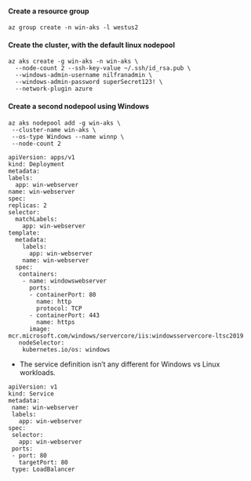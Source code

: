 #### Create a resource group
``` 
az group create -n win-aks -l westus2
```

#### Create the cluster, with the default linux nodepool
```
az aks create -g win-aks -n win-aks \
  --node-count 2 --ssh-key-value ~/.ssh/id_rsa.pub \
  --windows-admin-username nilfranadmin \
  --windows-admin-password superSecret123! \
  --network-plugin azure
  ```

#### Create a second nodepool using Windows
 ```
 az aks nodepool add -g win-aks \
  --cluster-name win-aks \
  --os-type Windows --name winnp \
  --node-count 2
  ```
  
  ```
  apiVersion: apps/v1
kind: Deployment
metadata:
  labels:
    app: win-webserver
  name: win-webserver
spec:
  replicas: 2
  selector:
    matchLabels:
      app: win-webserver
  template:
    metadata:
      labels:
        app: win-webserver
      name: win-webserver
    spec:
     containers:
      - name: windowswebserver
        ports:
        - containerPort: 80
          name: http
          protocol: TCP
        - containerPort: 443
          name: https
        image: mcr.microsoft.com/windows/servercore/iis:windowsservercore-ltsc2019
     nodeSelector:
      kubernetes.io/os: windows
  ```
  
  -  The service definition isn’t any different for Windows vs Linux workloads.
 ```
 apiVersion: v1
kind: Service
metadata:
  name: win-webserver
  labels:
    app: win-webserver
spec:
  selector:
    app: win-webserver
  ports:
  - port: 80
    targetPort: 80
  type: LoadBalancer
 ```
